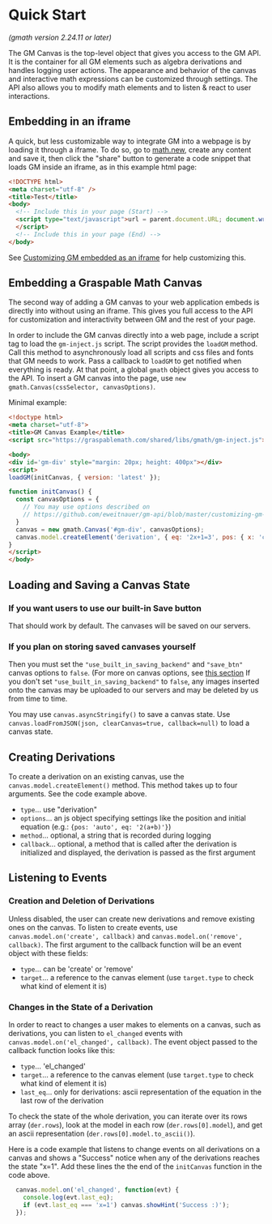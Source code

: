 # Quick Start

*(gmath version 2.24.11 or later)*

The GM Canvas is the top-level object that gives you access to the GM API. It is the container for all GM elements such as algebra derivations and handles logging user actions. The appearance and behavior of the canvas and interactive math expressions can be customized through settings. The API also allows you to modify math elements and to listen & react to user interactions.

## Embedding in an iframe

A quick, but less customizable way to integrate GM into a webpage is by loading it through a iframe. To do so, go to [math.new](https://math.new), create any content and save it, then click the "share" button to generate a code snippet that loads GM inside an iframe, as in this example html page:

<!-- prettier-ignore-start -->
```html
<!DOCTYPE html>
<meta charset="utf-8" />
<title>Test</title>
<body>
  <!-- Include this in your page (Start) -->
  <script type="text/javascript">url = parent.document.URL; document.write('<iframe style="border: none" src=\'https://graspablemath.com/canvas/embed.html?load=_e0df6d1a59896f82&options={"use_toolbar": false, "vertical_scroll": false }&parent_url='+url+'\' width=100% height=400px></iframe>')
  </script>
  <!-- Include this in your page (End) -->
</body>
```
<!-- prettier-ignore-end -->

See [Customizing GM embedded as an iframe](https://github.com/eweitnauer/gm-api/blob/master/customizing-gm-embedded-as-an-iframe.md) for help customizing this.

## Embedding a Graspable Math Canvas

The second way of adding a GM canvas to your web application embeds is directly into without using an iframe. This gives you full access to the API for customization and interactivity between GM and the rest of your page.

In order to include the GM canvas directly into a web page, include a script tag to load the `gm-inject.js` script. The script provides the `loadGM` method. Call this method to asynchronously load all scripts and css files and fonts that GM needs to work. Pass a callback to `loadGM` to get notified when everything is ready. At that point, a global `gmath` object gives you access to the API. To insert a GM canvas into the page, use `new gmath.Canvas(cssSelector, canvasOptions)`.

Minimal example:

```html
<!doctype html>
<meta charset="utf-8">
<title>GM Canvas Example</title>
<script src="https://graspablemath.com/shared/libs/gmath/gm-inject.js"></script>

<body>
<div id='gm-div' style="margin: 20px; height: 400px"></div>
<script>
loadGM(initCanvas, { version: 'latest' });

function initCanvas() {
  const canvasOptions = {
    // You may use options described on
    // https://github.com/eweitnauer/gm-api/blob/master/customizing-gm-embedded-as-an-iframe.md#options-that-go-in-the-options-option-described-above
  }
  canvas = new gmath.Canvas('#gm-div', canvasOptions);
  canvas.model.createElement('derivation', { eq: '2x+1=3', pos: { x: 'center', y: 50 } });
}
</script>
</body>
```

<!-- If you change the name of this section, there is at least one place in the graspable-math repository that has a link to this section (displayed on GitHub), so you will need to update that(those) hyperlink(s).  -->
## Loading and Saving a Canvas State

### If you want users to use our built-in Save button

That should work by default. The canvases will be saved on our servers.

### If you plan on storing saved canvases yourself

Then you must set the `"use_built_in_saving_backend"` and `"save_btn"` canvas options to `false`. (For more on canvas options, see [this section](https://github.com/eweitnauer/gm-api/blob/master/API.md) If you don't set `"use_built_in_saving_backend"` to `false`, any images inserted onto the canvas may be uploaded to our servers and may be deleted by us from time to time.

You may use `canvas.asyncStringify()` to save a canvas state. Use `canvas.loadFromJSON(json, clearCanvas=true, callback=null)` to load a canvas state.

## Creating Derivations

To create a derivation on an existing canvas, use the `canvas.model.createElement()` method. This method takes up to four arguments. See the code example above.

* `type`... use "derivation"
* `options`... an js object specifying settings like the position and initial equation (e.g.: `{pos: 'auto', eq: '2(a+b)'}`)
* `method`... optional, a string that is recorded during logging
* `callback`... optional, a method that is called after the derivation is initialized and displayed, the derivation is passed as the first argument

## Listening to Events

### Creation and Deletion of Derivations

Unless disabled, the user can create new derivations and remove existing ones on the canvas. To listen to create events, use `canvas.model.on('create', callback)` and `canvas.model.on('remove', callback)`. The first argument to the callback function will be an event object with these fields:

* `type`... can be 'create' or 'remove'
* `target`... a reference to the canvas element (use `target.type` to check what kind of element it is)

### Changes in the State of a Derivation

In order to react to changes a user makes to elements on a canvas, such as derivations, you can listen to `el_changed` events with `canvas.model.on('el_changed', callback)`. The event object passed to the callback function looks like this:

* `type`... 'el_changed'
* `target`... a reference to the canvas element (use `target.type` to check what kind of element it is)
* `last_eq`... only for derivations: ascii representation of the equation in the last row of the derivation

To check the state of the whole derivation, you can iterate over its rows array (`der.rows`), look at the model in each row (`der.rows[0].model`), and get an ascii representation (`der.rows[0].model.to_ascii()`).

Here is a code example that listens to change events on all derivations on a canvas and shows a "Success" notice when any of the derivations reaches the state "x=1". Add these lines the the end of the `initCanvas` function in the code above.

```js
  canvas.model.on('el_changed', function(evt) {
    console.log(evt.last_eq);
    if (evt.last_eq === 'x=1') canvas.showHint('Success :)');
  });
```
